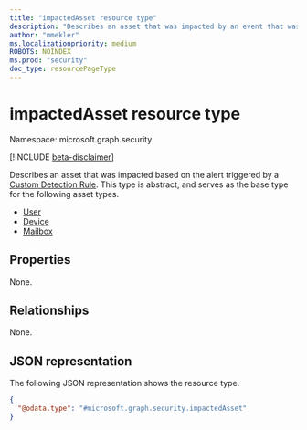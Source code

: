 ```yaml
---
title: "impactedAsset resource type"
description: "Describes an asset that was impacted by an event that was detected by a custom detection rule."
author: "mmekler"
ms.localizationpriority: medium
ROBOTS: NOINDEX
ms.prod: "security"
doc_type: resourcePageType
---
```


# impactedAsset resource type

Namespace: microsoft.graph.security

[!INCLUDE [beta-disclaimer](../../includes/beta-disclaimer.md)]

Describes an asset that was impacted based on the alert triggered by a [Custom Detection Rule](../resources/security-detectionrule.md).
This type is abstract, and serves as the base type for the following asset types.

* [User](../resources/security-impacteduserasset.md)
* [Device](../resources/security-impacteddeviceasset.md)
* [Mailbox](../resources/security-impactedmailboxasset.md)

## Properties
None.

## Relationships
None.

## JSON representation
The following JSON representation shows the resource type.
<!-- {
  "blockType": "resource",
  "@odata.type": "microsoft.graph.security.impactedAsset"
}
-->
``` json
{
  "@odata.type": "#microsoft.graph.security.impactedAsset"
}
```

